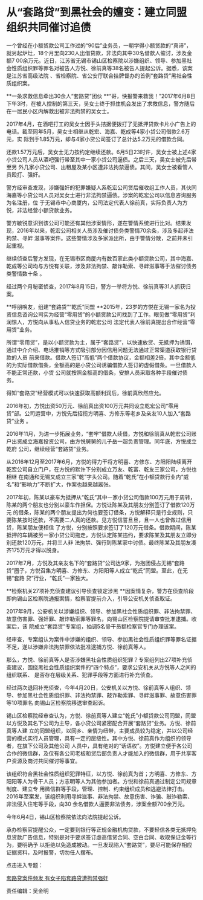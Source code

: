# 从“套路贷”到黑社会的嬗变：建立同盟组织共同催讨追债

一个曾经在小额贷款公司工作过的“90后”业务员，一朝学得小额贷款的“真谛”，就另起炉灶，18个月里向230人出借贷款，非法向其中30名借款人催讨，涉及金额7
00余万元。近日，江苏省无锡市锡山区检察院以涉嫌组织、领导、参加黑社会性质组织罪等罪名对被告人方悦、徐前真等38名被告人提起公诉。据悉，该案是江苏省高级法院
、省检察院、省公安厅联合挂牌督办的首例“套路贷”黑社会性质组织案。

**一条求救信息牵出30余人“套路贷”团伙 **“哥，快报警来救我！”2017年6月8日下午3时，在被人控制的第三天，吴女士终于抓住机会发出了求救信息，警方随后在一居民小区内解救出被非法拘禁的吴女士。

2017年4月，在酒吧打工的吴女士因手头拮据便拨打了无抵押贷款卡片小广告上的电话。截至同年5月，吴女士相继从乾宏、海嘉、乾成等4家小贷公司借款2.6万元，实
际到手1.85万元，却与4家小贷公司签订了总计达5.2万元的借款合同。

还款1.57万元后，吴女士无力按约定继续还款。6月5日23时许，吴女士被上述4家小贷公司人员从酒吧强行带至其中一家小贷公司逼债。之后三天，吴女士被先后带至另
外几家小贷公司、出租屋及某小区遭非法拘禁逼债。其间，吴女士被看管人员殴打、强奸。

警方经审查发现，涉嫌强奸的犯罪嫌疑人系乾宏公司贷后催收组工作人员，其伙同海嘉等小贷公司人员对吴女士进行非法拘禁逼债。涉案的乾宏公司以信息咨询服务为名注册，位
于无锡市中心商厦内，公司法定代表人徐前真，实际负责人为方悦，非法经营小额贷款业务。

警方敏锐意识到该公司可能还有其他涉案情形，遂在警情系统进行比对。结果发现，2016年以来，乾宏公司相关人员涉及催讨债务类警情70余条，涉及多起非法拘禁、寻衅
滋事等案件。这些警情涉及多家派出所，由于警情分散，之前并未引起重视。

继续侦查后警方发现，在无锡市区商厦内有数百家此类小额贷款公司，其中海嘉、乾成等公司均与方悦有关联，涉及非法拘禁、敲诈勒索、寻衅滋事等手法催讨债务类警情数十条
。

经过两个月秘密侦查，2017年8月15日，警方一举将方悦、徐前真等31人抓获归案。

**呼朋唤友，组建“套路贷”“乾氏”同盟 **2015年，23岁的方悦在无锡一家名为投资信息咨询公司实为经营“零用贷”的小额贷款公司找到了工作。眼见做“零用贷”利润惊人，方悦向从事私人信贷业务的乾宏公司
法定代表人徐前真提出合作经营“零用贷”业务。

所谓“零用贷”，是以小额贷款为主，属于“套路贷”，以快速放贷、无抵押为诱饵，通过中介介绍、电话推销等方式吸引部分因信用问题无法通过正常渠道获取银行贷款的人员
前来借款。借款人签订“高低”两个借款协议，金额相差2倍，其中金额低的为实际借款借条，金额高的是小贷公司诱骗借款人签订的虚假借条。一旦借款人不能正常还款，小贷
公司就按照金额高的借条，安排人员采取各种手段催讨债务。

得知“套路贷”经营模式可以快速获取高额利润后，徐前真欣然应允。

2016年初，方悦出资50万元、徐前真出资100万元共同设立乾宏公司“零用贷”部。公司运营中，方悦先后招揽方明喜、方修东等老乡及亲友10人加入“套路贷”业务
。

2016年11月，为进一步拓展业务，“套牢”借款人续借，方悦和徐前真从乾宏公司账户出资成立海嘉投资公司，由方悦舅舅的儿子岳一超负责管理。同年底，方悦成立乾府
公司，继续经营“套路贷”业务。

从2016年12月至2017年6月，方悦的得力干将方明喜、方修东、方阳阳陆续离开乾宏公司自立门户，在方悦的默许下分别成立万友、乾富、乾友三家公司，方悦也相继
在南通和无锡又成立三家“乾”字头公司。随着“乾氏”在小额贷款行业内“威名”和“影响力”不断扩大，作案也越来越嚣张。

2017年初，陈某以豪车为抵押从“乾氏”其中一家小贷公司借款100万元用于周转，陈某的两个朋友也分别以豪车作担保。方悦让陈某及其朋友分别签订了借款120万元
的借条，陈某的两个朋友提出为何也要签订借条，方悦解释只是行业规则，只要陈某按时还款，不需要二人真的还款。见方悦信誓旦旦，且一人也曾做过信用贷，陈某朋友便相信
了方悦，分别按照要求签订了120万元借条。借款期间，陈某抵押的车辆被另一家小贷公司拖走，方悦认定陈某违约，要求陈某及其朋友立即分别还款120万元，并将三人非
法拘禁、强行到陈某家中讨债。最终陈某及其朋友凑齐175万元才得以脱身。

2017年7月，方悦及其亲友名下的“套路贷”公司达9家，为抱团侵占无锡“套路贷”圈子，方悦召集方明喜、方修东、方阳阳等人成立“乾氏”同盟。至此，在无锡“套路
贷”行业，“乾氏”一家独大。

**检察机关27项补充侦查建议引导侦查锁定涉黑 **因案情复杂，警方在侦查阶段即向锡山区检察院通报案情，检察官提前介入，引导公安机关侦查取证。

2017年9月，公安机关以涉嫌组织、领导、参加黑社会性质组织罪、非法拘禁罪、故意伤害罪、强奸罪、敲诈勒索罪等罪名，向锡山区检察院提请审查批准逮捕。收案后，该
院成立“套路贷”专案组，抽调5名骨干员额检察官专门办理该案。

经审查，专案组认为案件中涉嫌的组织、领导、参加黑社会性质组织罪等罪名证据不足，遂以涉嫌非法拘禁罪依法批准逮捕方悦、徐前真等人。

那么，方悦、徐前真等人是否涉嫌黑社会性质组织犯罪？专案组列出27项补充侦查建议，围绕黑社会性质组织案件的“四个特点”，要求公安机关从方悦等人之间的组织联系、
是否存在层级关系、犯罪手段等方面进行补充侦查。

经过两次退回补充侦查，今年4月20日，公安机关以方悦、徐前真等人组织、领导、参加黑社会性质组织罪、非法拘禁罪、敲诈勒索罪、寻衅滋事罪、故意伤害罪等10项罪名
向锡山区检察院移送审查起诉。

锡山区检察院经审查认为，方悦、徐前真等人建立“乾氏”小额贷款公司同盟，同盟以方悦及其名下公司为主导，各小贷公司紧密配合开展“套路贷”业务。方悦、徐前真等人建
立的同盟组织，以同乡、亲情为纽带，主要成员较为稳定，并以公司经营的模式实行人员管理，具有一定的层级性。其中方悦、徐前真作为组织的领导者，在旗下公司及其他公司
人员中，具有绝对的“话语权”。方悦建立便于各公司合作的微信群，及仅有各公司老板和贷后部负责人才能加入的微信群，用于共享客户资源及商讨共同催讨等事宜。

该组织符合黑社会性质组织犯罪特征，以方悦、徐前真为首；方明喜、方修东、方阳阳等人为骨干人员；方志明等人为其他参加者。方悦和徐前真通过制定公司规章制度、建立专
用微信群等手段，管理、控制、约束组织成员和逃避法律打击。2016年至案发，该组织利用寻衅滋事、非法拘禁、故意伤害、诈骗、敲诈勒索、非法侵入住宅等手段，向30
余名借款人逼要非法债务，涉案金额700余万元。

今年6月4日，锡山区检察院依法向法院提起公诉。

承办检察官提醒公众，一定要到银行等正规金融机构贷款，不要轻信各类无抵押免息贷款广告信息，特别是对于要求签订虚高借贷合同、空白合同、收取保证金等行为，要明确予
以拒绝以免造成被动。一旦发现陷入“套路贷”，要尽可能保存相应证据资料，及时报警，切勿任人摆布。

点击进入专题：

[套路贷案件频发 有女子陷套路贷遭拘禁强奸](http://news.sina.cn/zt_d/taoludai0709)

责任编辑：吴金明

